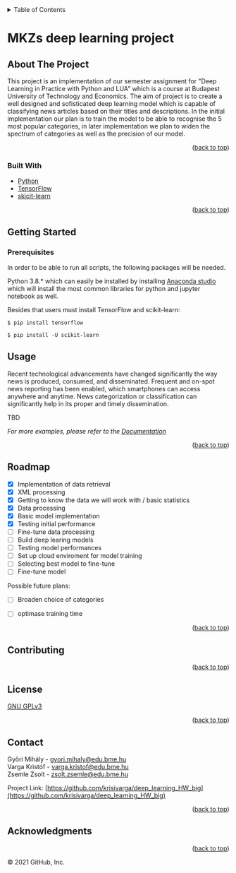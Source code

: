 <div id="top"></div>


<!-- TABLE OF CONTENTS -->

<details>

<summary>Table of Contents</summary>

<ol>

<li>

<a  href="#about-the-project">About The Project</a>

<ul>

<li><a  href="#built-with">Built With</a></li>

</ul>

</li>

<li>

<a  href="#getting-started">Getting Started</a>

<ul>

<li><a  href="#prerequisites">Prerequisites</a></li>



</ul>

</li>

<li><a  href="#usage">Usage</a></li>

<li><a  href="#roadmap">Roadmap</a></li>

<li><a  href="#contributing">Contributing</a></li>

<li><a  href="#license">License</a></li>

<li><a  href="#contact">Contact</a></li>

<li><a  href="#acknowledgments">Acknowledgments</a></li>

</ol>

</details>

# MKZs deep learning project
  
  

<!-- ABOUT THE PROJECT -->

## About The Project

  This project is an implementation of our semester assignment for "Deep Learning in Practice with Python and LUA" which is a course at Budapest University of Technology and Economics. The aim of  project is to create a well designed and sofisticated deep learning model which is capable of classifying news articles based on their titles and descriptions. In the initial implementation our plan is to train the model to be able to recognise the 5 most popular categories, in later implementation we plan to widen the spectrum of categories as well as the precision of our model. 

<p  align="right">(<a  href="#top">back to top</a>)</p>

  
  
  

### Built With
*  [Python](https://www.python.org/)
*  [TensorFlow](https://www.tensorflow.org/)
*  [skicit-learn](https://scikit-learn.org/stable/)


  

<p  align="right">(<a  href="#top">back to top</a>)</p>

  
  
  

<!-- GETTING STARTED -->

## Getting Started



  

### Prerequisites

  

In order to be able to run all scripts, the following packages will be needed.

Python 3.8.* which can easily be installed by installing [Anaconda studio](https://www.anaconda.com/products/individual) which will install the most common libraries for python and jupyter notebook as well.

Besides that users must install TensorFlow and scikit-learn:

```
$ pip install tensorflow
```
```
$ pip install -U scikit-learn
```


<!-- USAGE EXAMPLES -->

## Usage

Recent technological advancements have changed significantly the way news is produced, consumed, and disseminated. Frequent and on-spot news reporting has been enabled, which smartphones can access anywhere and anytime. News categorization or classification can significantly help in its proper and timely dissemination.

TBD

_For more examples, please refer to the [Documentation](https://example.com)_

  

<p  align="right">(<a  href="#top">back to top</a>)</p>

  
  
  

<!-- ROADMAP -->

## Roadmap

  
-  [x] Implementation of data retrieval
-  [x] XML processing
-  [x] Getting to know the data we will work with / basic statistics
-  [x] Data processing
-  [x] Basic model implementation
-  [x] Testing initial performance
-  [ ] Fine-tune data processing
-  [ ] Build deep learing models
-  [ ] Testing model performances
-  [ ] Set up cloud enviroment for model training
-  [ ] Selecting best model to fine-tune
-  [ ] Fine-tune model

 Possible future plans:
-  [ ] Broaden choice of categories
-  [ ] optimase training time
  
        

<p  align="right">(<a  href="#top">back to top</a>)</p>

  
  
  

<!-- CONTRIBUTING -->

## Contributing

  
  

<p  align="right">(<a  href="#top">back to top</a>)</p>

  
  
  

<!-- LICENSE -->

## License
[GNU GPLv3](https://choosealicense.com/licenses/gpl-3.0/)
  



  

<p  align="right">(<a  href="#top">back to top</a>)</p>

  
  
  

<!-- CONTACT -->

## Contact

  

Győri Mihály - gyori.mihaly@edu.bme.hu <br  />
Varga Kristóf - varga.kristof@edu.bme.hu<br  />
Zsemle Zsolt - zsolt.zsemle@edu.bme.hu


  

Project Link: [https://github.com/krisivarga/deep_learning_HW_big](https://github.com/krisivarga/deep_learning_HW_big)

  

<p  align="right">(<a  href="#top">back to top</a>)</p>

  
  
  

<!-- ACKNOWLEDGMENTS -->

## Acknowledgments

  

  

<p  align="right">(<a  href="#top">back to top</a>)</p>

  
  
  

<!-- MARKDOWN LINKS & IMAGES -->

© 2021 GitHub, Inc.
